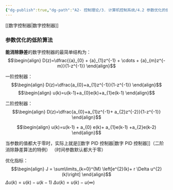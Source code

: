 ```yaml
---
{"dg-publish":true,"dg-path":"A2- 控制理论/3. 计算机控制系统/4.2 参数优化的低阶算法.md","permalink":"/A2- 控制理论/3. 计算机控制系统/4.2 参数优化的低阶算法/","dgPassFrontmatter":true,"noteIcon":"","created":"2025-04-08T09:31:53.000+08:00","updated":"2025-05-02T17:47:12.982+08:00"}
---
```



[[数字控制器\|数字控制器]]

### 参数优化的低阶算法
**能消除静差**的数字控制器的最简单结构为：
$$\begin{align}
D(z)=\dfrac{{a}_{0} + {a}_{1}z^{-1} + \cdots +  {a}_{m}z^{-m}}{1-z^{-1}}
\end{align}$$


一阶控制器：
$$\begin{align}
D(z)=\dfrac{a_{0}+a_{1}z^{-1}}{1-z^{-1}}
\end{align}$$
$$\begin{align}
u(k)=u(k-1)+a_{0}e(k)+a_{1}e(k-1)
\end{align}$$

二阶控制器：
$$\begin{align}
D(z)=\dfrac{a_{0}+a_{1}z^{-1}+ a_{2}z^{-2}}{1-z^{-1}}
\end{align}$$

$$\begin{align}
u(k)=u(k-1) + a_{0} e(k)+ a_{1}e(k-1) +a_{2}e(k-2)
\end{align}$$

当参数的值都大于零时，实际上就是[[数字 PID 控制器\|数字 PID 控制器]]（二阶消除静差算法的特例）
（时间参数默认都大于零）

优化指标：
$$\begin{align}
J = \sum\limits_{k=0}^{M} \left[e^{2}(k)+ r \Delta u^{2}(k)\right]
\end{align}$$
$\Delta u(k)=u(k)-u(k-1)$
$\Delta u(k)=u(k)-u(\infty)$

